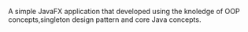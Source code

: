 A simple JavaFX application that developed using the knoledge of OOP concepts,singleton design pattern and core Java concepts.
